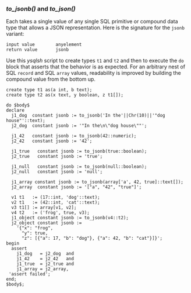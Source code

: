 




### _to_jsonb()_ and _to_json()_

Each takes a single value of any single SQL primitive or compound data type that allows a JSON representation. Here is the signature for the `jsonb` variant:

```
input value        anyelement
return value       jsonb
```

Use this _ysqlsh_ script to create types `t1` and `t2` and then to execute the `do` block that asserts that the behavior is as expected. For an arbitrary nest of SQL `record` and SQL `array` values, readability is improved by building the compound value from the bottom up.

```postgresql
create type t1 as(a int, b text);
create type t2 as(x text, y boolean, z t1[]);

do $body$
declare
  j1_dog  constant jsonb := to_jsonb('In the'||Chr(10)||'"dog house"'::text);
  j2_dog  constant jsonb := '"In the\n\"dog house\""';

  j1_42   constant jsonb := to_jsonb(42::numeric);
  j2_42   constant jsonb := '42';

  j1_true   constant jsonb := to_jsonb(true::boolean);
  j2_true   constant jsonb := 'true';

  j1_null   constant jsonb := to_jsonb(null::boolean);
  j2_null   constant jsonb := 'null';

  j1_array constant jsonb := to_jsonb(array['a', 42, true]::text[]);
  j2_array  constant jsonb := '["a", "42", "true"]';

  v1 t1   := (17::int, 'dog'::text);
  v2 t1   := (42::int, 'cat'::text);
  v3 t1[] := array[v1, v2];
  v4 t2   := ('frog', true, v3);
  j1_object constant jsonb := to_jsonb(v4::t2);
  j2_object constant jsonb :=
    '{"x": "frog",
      "y": true,
      "z": [{"a": 17, "b": "dog"}, {"a": 42, "b": "cat"}]}';
begin
  assert
    j1_dog   = j2_dog  and
    j1_42    = j2_42   and
    j1_true  = j2_true and
    j1_array = j2_array,
 'assert failed';
end;
$body$;
```